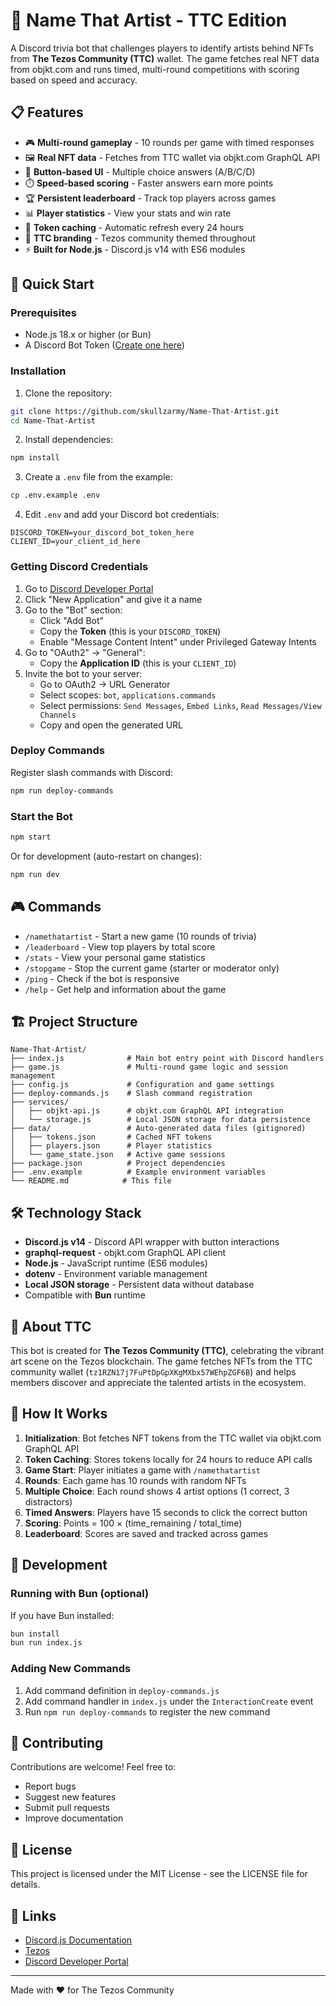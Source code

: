 # 🎨 Name That Artist - TTC Edition

A Discord trivia bot that challenges players to identify artists behind NFTs from **The Tezos Community (TTC)** wallet. The game fetches real NFT data from objkt.com and runs timed, multi-round competitions with scoring based on speed and accuracy.

## 📋 Features

- 🎮 **Multi-round gameplay** - 10 rounds per game with timed responses
- 🖼️ **Real NFT data** - Fetches from TTC wallet via objkt.com GraphQL API
- 🔘 **Button-based UI** - Multiple choice answers (A/B/C/D)
- ⏱️ **Speed-based scoring** - Faster answers earn more points
- 🏆 **Persistent leaderboard** - Track top players across games
- 📊 **Player statistics** - View your stats and win rate
- 💾 **Token caching** - Automatic refresh every 24 hours
- 🎨 **TTC branding** - Tezos community themed throughout
- ⚡ **Built for Node.js** - Discord.js v14 with ES6 modules

## 🚀 Quick Start

### Prerequisites

- Node.js 18.x or higher (or Bun)
- A Discord Bot Token ([Create one here](https://discord.com/developers/applications))

### Installation

1. Clone the repository:
```bash
git clone https://github.com/skullzarmy/Name-That-Artist.git
cd Name-That-Artist
```

2. Install dependencies:
```bash
npm install
```

3. Create a `.env` file from the example:
```bash
cp .env.example .env
```

4. Edit `.env` and add your Discord bot credentials:
```env
DISCORD_TOKEN=your_discord_bot_token_here
CLIENT_ID=your_client_id_here
```

### Getting Discord Credentials

1. Go to [Discord Developer Portal](https://discord.com/developers/applications)
2. Click "New Application" and give it a name
3. Go to the "Bot" section:
   - Click "Add Bot"
   - Copy the **Token** (this is your `DISCORD_TOKEN`)
   - Enable "Message Content Intent" under Privileged Gateway Intents
4. Go to "OAuth2" → "General":
   - Copy the **Application ID** (this is your `CLIENT_ID`)
5. Invite the bot to your server:
   - Go to OAuth2 → URL Generator
   - Select scopes: `bot`, `applications.commands`
   - Select permissions: `Send Messages`, `Embed Links`, `Read Messages/View Channels`
   - Copy and open the generated URL

### Deploy Commands

Register slash commands with Discord:
```bash
npm run deploy-commands
```

### Start the Bot

```bash
npm start
```

Or for development (auto-restart on changes):
```bash
npm run dev
```

## 🎮 Commands

- `/namethatartist` - Start a new game (10 rounds of trivia)
- `/leaderboard` - View top players by total score
- `/stats` - View your personal game statistics
- `/stopgame` - Stop the current game (starter or moderator only)
- `/ping` - Check if the bot is responsive
- `/help` - Get help and information about the game

## 🏗️ Project Structure

```
Name-That-Artist/
├── index.js              # Main bot entry point with Discord handlers
├── game.js               # Multi-round game logic and session management
├── config.js             # Configuration and game settings
├── deploy-commands.js    # Slash command registration
├── services/
│   ├── objkt-api.js      # objkt.com GraphQL API integration
│   └── storage.js        # Local JSON storage for data persistence
├── data/                 # Auto-generated data files (gitignored)
│   ├── tokens.json       # Cached NFT tokens
│   ├── players.json      # Player statistics
│   └── game_state.json   # Active game sessions
├── package.json          # Project dependencies
├── .env.example          # Example environment variables
└── README.md            # This file
```

## 🛠️ Technology Stack

- **Discord.js v14** - Discord API wrapper with button interactions
- **graphql-request** - objkt.com GraphQL API client
- **Node.js** - JavaScript runtime (ES6 modules)
- **dotenv** - Environment variable management
- **Local JSON storage** - Persistent data without database
- Compatible with **Bun** runtime

## 🎨 About TTC

This bot is created for **The Tezos Community (TTC)**, celebrating the vibrant art scene on the Tezos blockchain. The game fetches NFTs from the TTC community wallet (`tz1RZN17j7FuPtDpGpXKgMXbx57WEhpZGF6B`) and helps members discover and appreciate the talented artists in the ecosystem.

## 🎯 How It Works

1. **Initialization**: Bot fetches NFT tokens from the TTC wallet via objkt.com GraphQL API
2. **Token Caching**: Stores tokens locally for 24 hours to reduce API calls
3. **Game Start**: Player initiates a game with `/namethatartist`
4. **Rounds**: Each game has 10 rounds with random NFTs
5. **Multiple Choice**: Each round shows 4 artist options (1 correct, 3 distractors)
6. **Timed Answers**: Players have 15 seconds to click the correct button
7. **Scoring**: Points = 100 × (time_remaining / total_time)
8. **Leaderboard**: Scores are saved and tracked across games

## 📝 Development

### Running with Bun (optional)

If you have Bun installed:
```bash
bun install
bun run index.js
```

### Adding New Commands

1. Add command definition in `deploy-commands.js`
2. Add command handler in `index.js` under the `InteractionCreate` event
3. Run `npm run deploy-commands` to register the new command

## 🤝 Contributing

Contributions are welcome! Feel free to:
- Report bugs
- Suggest new features
- Submit pull requests
- Improve documentation

## 📄 License

This project is licensed under the MIT License - see the LICENSE file for details.

## 🔗 Links

- [Discord.js Documentation](https://discord.js.org/)
- [Tezos](https://tezos.com/)
- [Discord Developer Portal](https://discord.com/developers/applications)

---

Made with ❤️ for The Tezos Community
